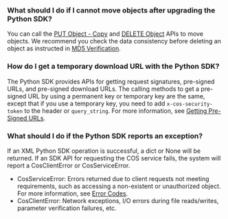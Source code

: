 ### What should I do if I cannot move objects after upgrading the Python SDK?

You can call the [PUT Object - Copy](https://intl.cloud.tencent.com/document/product/436/10881) and [DELETE Object](https://intl.cloud.tencent.com/document/product/436/7743) APIs to move objects. We recommend you check the data consistency before deleting an object as instructed in [MD5 Verification](https://intl.cloud.tencent.com/document/product/436/32467).

### How do I get a temporary download URL with the Python SDK?

The Python SDK provides APIs for getting request signatures, pre-signed URLs, and pre-signed download URLs. The calling methods to get a pre-signed URL by using a permanent key or temporary key are the same, except that if you use a temporary key, you need to add `x-cos-security-token` to the header or `query_string`. For more information, see [Getting Pre-Signed URLs](https://intl.cloud.tencent.com/document/product/436/31548).

### What should I do if the Python SDK reports an exception?

If an XML Python SDK operation is successful, a dict or None will be returned. If an SDK API for requesting the COS service fails, the system will report a CosClientError or CosServiceError.

- CosServiceError: Errors returned due to client requests not meeting requirements, such as accessing a non-existent or unauthorized object. For more information, see [Error Codes](https://intl.cloud.tencent.com/document/product/436/7730).
- CosClientError: Network exceptions, I/O errors during file reads/writes, parameter verification failures, etc.

